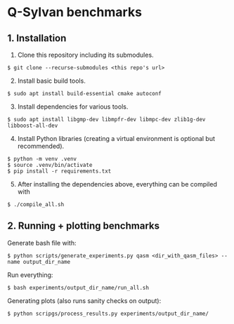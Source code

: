 # Q-Sylvan benchmarks

## 1. Installation

1. Clone this repository including its submodules.
```shell
$ git clone --recurse-submodules <this repo's url>
```

2. Install basic build tools.
```shell
$ sudo apt install build-essential cmake autoconf
```

3. Install dependencies for various tools.
```shell
$ sudo apt install libgmp-dev libmpfr-dev libmpc-dev zlib1g-dev libboost-all-dev
```

4. Install Python libraries (creating a virtual environment is optional but recommended).
```shell
$ python -m venv .venv
$ source .venv/bin/activate
$ pip install -r requirements.txt
```

5. After installing the dependencies above, everything can be compiled with
```shell
$ ./compile_all.sh
```


## 2. Running + plotting benchmarks

Generate bash file with:
```shell
$ python scripts/generate_experiments.py qasm <dir_with_qasm_files> --name output_dir_name
```

Run everything:
```shell
$ bash experiments/output_dir_name/run_all.sh
```

Generating plots (also runs sanity checks on output):
```shell
$ python scripgs/process_results.py experiments/output_dir_name/
```
